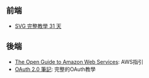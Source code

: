 
## 前端
- [SVG 完整教學 31 天](http://www.oxxostudio.tw/articles/201410/svg-tutorial.html)

## 後端
- [The Open Guide to Amazon Web Services](https://github.com/open-guides/og-aws): AWS指引
- [OAuth 2.0 筆記](https://blog.yorkxin.org/2013/09/30/oauth2-1-introduction): 完整的OAuth教學
